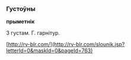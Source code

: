 ### Густоўны
**прыметнік**

З густам. Г. гарнітур.

<a rel="author">[http://rv-blr.com/](http://rv-blr.com/slounik.jsp?letterId=0&maskId=0&pageId=763)</a>
